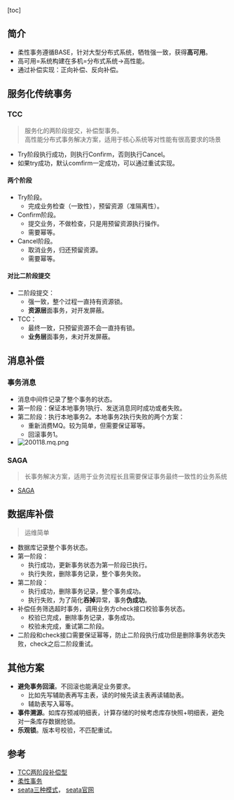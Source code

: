 [toc]
## 简介 ##
- 柔性事务遵循BASE，针对大型分布式系统，牺牲强一致，获得**高可用**。
- 高可用=系统构建在多机=分布式系统->高性能。
- 通过补偿实现：正向补偿、反向补偿。

## 服务化传统事务 ##
### TCC ###
> 服务化的两阶段提交，补偿型事务。<br>
> 高性能分布式事务解决方案，适用于核心系统等对性能有很高要求的场景
- Try阶段执行成功，则执行Confirm，否则执行Cancel。
- 如果try成功，默认comfirm一定成功，可以通过重试实现。

#### 两个阶段 ####
- Try阶段。
  - 完成业务检查（一致性），预留资源（准隔离性）。
- Confirm阶段。
  - 提交业务，不做检查，只是用预留资源执行操作。
  - 需要幂等。
- Cancel阶段。
  - 取消业务，归还预留资源。
  - 需要幂等。	

#### 对比二阶段提交 ####
- 二阶段提交：
  - 强一致，整个过程一直持有资源锁。
  - **资源层**面事务，对开发屏蔽。
- TCC：
  - 最终一致，只预留资源不会一直持有锁。
  - **业务层**面事务，未对开发屏蔽。

## 消息补偿 ##
### 事务消息 ###
- 消息中间件记录了整个事务的状态。
- 第一阶段：保证本地事务1执行、发送消息同时成功或者失败。
- 第二阶段：执行本地事务2。本地事务2执行失败的两个方案：
  - 重新消费MQ。较为简单，但需要保证幂等。
  - 回滚事务1。
- ![200118.mq.png](https://img-blog.csdnimg.cn/20200118210937274.png)

### SAGA ###
> 长事务解决方案，适用于业务流程长且需要保证事务最终一致性的业务系统
- [SAGA](https://blog.csdn.net/qq_40369829/article/details/107774748)

## 数据库补偿 ##
> 运维简单
- 数据库记录整个事务状态。
- 第一阶段：
  - 执行成功，更新事务状态为第一阶段已执行。
  - 执行失败，删除事务记录，整个事务失败。
- 第二阶段：
  - 执行成功，删除事务记录，整个事务成功。
  - 执行失败，为了简化**吞掉**异常，事务**伪成功**。
- 补偿任务筛选超时事务，调用业务方check接口校验事务状态。
  - 校验已完成，删除事务记录，事务成功。
  - 校验未完成，重试第二阶段。
- 二阶段和check接口需要保证幂等，防止二阶段执行成功但是删除事务状态失败，check之后二阶段重试。

## 其他方案 ##
- **避免事务回滚**。不回滚也能满足业务要求。
  - 比如先写辅助表再写主表，读的时候先读主表再读辅助表。
  - 辅助表写入幂等。
- **事件溯源**。如库存预减明细表，计算存储的时候考虑库存快照+明细表，避免对一条库存数据抢锁。
- **乐观锁**。版本号校验，不匹配重试。


## 参考 ##
- [TCC两阶段补偿型](http://www.tianshouzhi.com/api/tutorials/distributed_transaction/388)
- [柔性事务](https://blog.csdn.net/u013700110/article/details/81394247)
- [seata三种模式](https://www.sofastack.tech/blog/sofa-meetup-3-seata-retrospect/)， [seata官网](http://seata.io/zh-cn/docs/overview/what-is-seata.html)